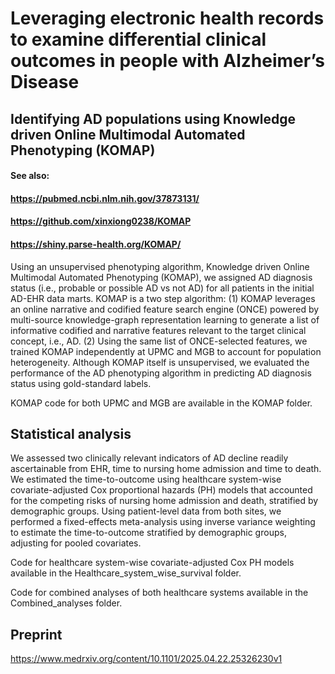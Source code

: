 # Leveraging electronic health records to examine differential clinical outcomes in people with Alzheimer’s Disease

## Identifying AD populations using Knowledge driven Online Multimodal Automated Phenotyping (KOMAP)

#### See also: 
#### https://pubmed.ncbi.nlm.nih.gov/37873131/
#### https://github.com/xinxiong0238/KOMAP 
#### https://shiny.parse-health.org/KOMAP/


Using an unsupervised phenotyping algorithm, Knowledge driven Online Multimodal Automated Phenotyping (KOMAP), we assigned AD diagnosis status (i.e., probable or possible AD vs not AD) for all patients in the initial AD-EHR data marts. KOMAP is a two step algorithm: (1) KOMAP leverages an online narrative and codified feature search engine (ONCE) powered by multi-source knowledge-graph representation learning to generate a list of informative codified and narrative features relevant to the target clinical concept, i.e., AD. (2) Using the same list of ONCE-selected features, we trained KOMAP independently at UPMC and MGB to account for population heterogeneity. Although KOMAP itself is unsupervised, we evaluated the performance of the AD phenotyping algorithm in predicting AD diagnosis status using gold-standard labels.

KOMAP code for both UPMC and MGB are available in the KOMAP folder.

## Statistical analysis 

We assessed two clinically relevant indicators of AD decline readily ascertainable from EHR, time to nursing home admission and time to death. We estimated the time-to-outcome using healthcare system-wise covariate-adjusted Cox proportional hazards (PH) models that accounted for the competing risks of nursing home admission and death, stratified by demographic groups. Using patient-level data from both sites, we performed a fixed-effects meta-analysis using inverse variance weighting to estimate the time-to-outcome stratified by demographic groups, adjusting for pooled covariates. 

Code for healthcare system-wise covariate-adjusted Cox PH models available in the Healthcare_system_wise_survival folder.

Code for combined analyses of both healthcare systems available in the Combined_analyses folder.

## Preprint

https://www.medrxiv.org/content/10.1101/2025.04.22.25326230v1
